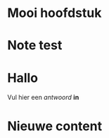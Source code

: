 # Mooi hoofdstuk

<Note title="test">
  
# Note test

</Note>

<ShortExercise id="l8f5spwxYIPEIvRBCnOJ" title="korte opdracht">
  
  # Hallo
  
  Vul hier een *antwoord* **in**
  
</ShortExercise>


# Nieuwe content
